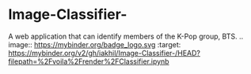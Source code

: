 # Image-Classifier-
A web application that can identify members of the K-Pop group, BTS. 
.. image:: https://mybinder.org/badge_logo.svg
 :target: https://mybinder.org/v2/gh/iakhil/Image-Classifier-/HEAD?filepath=%2Fvoila%2Frender%2FClassifier.ipynb
